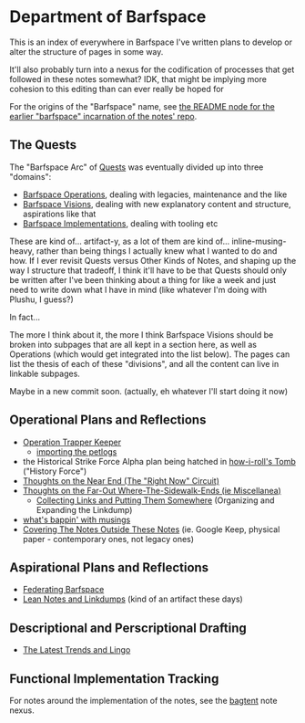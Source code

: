 # Department of Barfspace

This is an index of everywhere in Barfspace I've written plans to develop or alter the structure of pages in some way.

It'll also probably turn into a nexus for the codification of processes that get followed in these notes somewhat? IDK, that might be implying more cohesion to this editing than can ever really be hoped for

For the origins of the "Barfspace" name, see [the README node for the earlier "barfspace" incarnation of the notes' repo][OBR].

[OBR]: 7f9a66a0-38fc-49e0-8489-270cdd3036ee.md

## The Quests

The "Barfspace Arc" of [Quests][] was eventually divided up into three "domains":

- [Barfspace Operations][], dealing with legacies, maintenance and the like
- [Barfspace Visions][], dealing with new explanatory content and structure, aspirations like that
- [Barfspace Implementations][], dealing with tooling etc

[Quests]: 6f25cf97-8ee8-460e-9db8-3c241cadbff0.md
[Barfspace Operations]: a3f1fbb2-28c2-43b2-950d-6d5b7af7cd64.md
[Barfspace Visions]: a8c1b237-886b-4169-88ff-9e52bc1dbcf2.md
[Barfspace Implementations]: 30ec2e6e-47d0-496a-a523-0732b35aea8a.md

These are kind of... artifact-y, as a lot of them are kind of... inline-musing-heavy, rather than being things I actually knew what I wanted to do and how. If I ever revisit Quests versus Other Kinds of Notes, and shaping up the way I structure that tradeoff, I think it'll have to be that Quests should only be written after I've been thinking about a thing for like a week and just need to write down what I have in mind (like whatever I'm doing with Plushu, I guess?)

In fact...

The more I think about it, the more I think Barfspace Visions should be broken into subpages that are all kept in a section here, as well as Operations (which would get integrated into the list below). The pages can list the thesis of each of these "divisions", and all the content can live in linkable subpages.

Maybe in a new commit soon. (actually, eh whatever I'll start doing it now)

## Operational Plans and Reflections

- [Operation Trapper Keeper](1da0f61f-c2bb-4b9d-99da-e3f07e18556a.md)
  - [importing the petlogs](5018398f-fa13-45a5-98ac-d640fe4d5a41.md)
- the Historical Strike Force Alpha plan being hatched in [how-i-roll's Tomb][] ("History Force")
- [Thoughts on the Near End (The "Right Now" Circuit)][TOTNE]
- [Thoughts on the Far-Out Where-The-Sidewalk-Ends (ie Miscellanea)][etc]
  - [Collecting Links and Putting Them Somewhere][CLAPTS] (Organizing and Expanding the Linkdump)
- [what's bappin' with musings](8fa02640-b218-40d4-8948-18bf0d441b22.md)
- [Covering The Notes Outside These Notes](e1c5817b-ece2-47c1-a2bc-2fe6f082abc7.md) (ie. Google Keep, physical paper - contemporary ones, not legacy ones)

[TOTNE]: ddde8098-c504-4113-a1e2-6540aeb16eb1.md
[etc]: 6b924e2e-1db1-48f6-9e45-f9c69591dde0.md
[CLAPTS]: 6bc7437f-c734-496e-93f7-e8fdb37893f2.md
[how-i-roll's Tomb]: bbeba5e6-b56a-4a1d-9547-8241311e7cf2.md

## Aspirational Plans and Reflections

- [Federating Barfspace](abf92e6b-7ba0-41f3-b13a-63ec77133cf3.md)
- [Lean Notes and Linkdumps](1cd51f38-b2df-49a5-99ad-b5629b3083b0.md) (kind of an artifact these days)

## Descriptional and Perscriptional Drafting

- [The Latest Trends and Lingo](c5840859-b706-4750-8a14-0ae006f91ffa.md)

## Functional Implementation Tracking

For notes around the implementation of the notes, see the [bagtent][] note nexus.

[bagtent]: ba00b8cb-9d05-4aef-bd50-0990f82dd723.md
